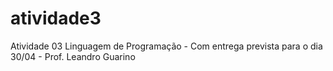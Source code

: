 # atividade3
Atividade 03 Linguagem de Programação - Com entrega prevista para o dia 30/04 - Prof. Leandro Guarino
